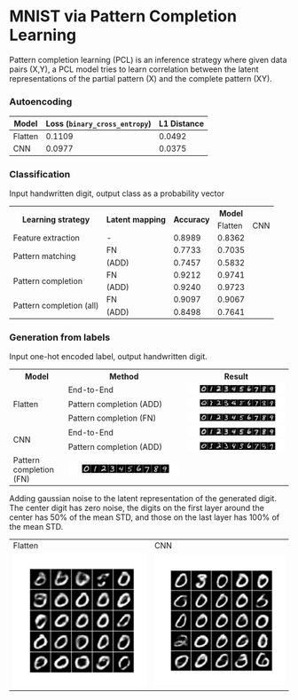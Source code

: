 # MNIST via Pattern Completion Learning

Pattern completion learning (PCL) is an inference strategy where given data pairs (X,Y), a PCL model tries to learn correlation between the latent representations of the partial pattern (X) and the complete pattern (XY).


### Autoencoding

Model | Loss (`binary_cross_entropy`) | L1 Distance
--- | --- | ----
Flatten | 0.1109 | 0.0492
CNN |  0.0977 | 0.0375



### Classification 
Input handwritten digit, output class as a probability vector

<table>
  <tr>
    <th rowspan="2">Learning strategy</th>
    <th rowspan="2">Latent mapping</th>
    <th rowspan="2">Accuracy</th>
    <th>Model</th>
  </tr>
  <tr>
    <td>Flatten</td>
    <td>CNN</td>
  </tr>
  <tr>
    <td>Feature extraction</td>
    <td>-</td>
    <td>0.8989</td>
    <td>0.8362</td>
  </tr>
  <tr>
    <td rowspan="2">Pattern matching</td>
    <td>FN</td>
    <td>0.7733</td>
    <td>0.7035</td>
  </tr>
  <tr>
    <td>(ADD)</td>
    <td>0.7457</td>
    <td>0.5832</td>
  </tr>
  <tr>
    <td rowspan="2">Pattern completion</td>
    <td>FN</td>
    <td>0.9212</td>
    <td>0.9741</td>
  </tr>
  <tr>
    <td>(ADD)</td>
    <td>0.9240</td>
    <td>0.9723</td>
  </tr>
  <tr>
    <td rowspan="2">Pattern completion (all)</td>
    <td>FN</td>
    <td>0.9097</td>
    <td>0.9067</td>
  </tr>
  <tr>
    <td>(ADD)</td>
    <td>0.8498</td>
    <td>0.7641</td>
  </tr>
  <!-- <tr>
    <td rowspan="7">CNN</td>
    <td>Feature extraction</td>
    <td>0.8800</td>
  </tr>
  <tr>
    <td>Pattern matching (FN)</td>
    <td>0.5680</td>
  </tr>
  <tr>
    <td>Pattern matching (ADD)</td>
    <td>0.3478</td>
  </tr>
  <tr>
    <td>Pattern completion (FN)</td>
    <td>0.9666</td>
  </tr>
  <tr>
    <td>Pattern completion (ADD)</td>
    <td>0.9679</td>
  </tr>
  <tr>
    <td>Pattern completion (FN, all)</td>
    <td>0.8865</td>
  </tr>
  <tr>
    <td>Pattern completion (ADD, all)</td>
    <td>0.6913</td>
  </tr> -->
</table>


### Generation from labels 
Input one-hot encoded label, output handwritten digit.

<table>
  <tr>
    <th>Model</th>
    <th>Method</th>
    <th>Result</th>
  </tr>
  <tr>
    <td rowspan="3">Flatten</td>
    <td>End-to-End</td>
    <td><img src="./images/flatten_generation_E2E.png" alt="Digit generation using end-to-end model"></td>
  </tr>
  <tr>
    <td>Pattern completion (ADD)</td>
    <td><img src="./images/flatten_generation_PCL-add.png" alt="Digit generation using PCL model"></td>
  </tr>
  <tr>
    <td>Pattern completion (FN)</td>
    <td><img src="./images/flatten_generation_PCL.png" alt="Digit generation using PCL model"></td>
  </tr>
  <tr>
    <td rowspan="2">CNN</td>
    <td>End-to-End</td>
    <td><img src="./images/cnn_generation_E2E.png" alt="Digit generation using end-to-end model"></td>
  </tr>
  <tr>
    <td>Pattern completion (ADD)</td>
    <td><img src="./images/cnn_generation_PCL-add.png" alt="Digit generation using PCL model"></td>
  </tr>
  <tr>
    <td>Pattern completion (FN)</td>
    <td><img src="./images/cnn_generation_PCL.png" alt="Digit generation using PCL model"></td>
  </tr>
</table>

Adding gaussian noise to the latent representation of the generated digit. The center digit has zero noise, the digits on the first layer around the center has 50% of the mean STD, and those on the last layer has 100% of the mean STD. 

<table>
  <tr>
    <td>Flatten</td>
    <td>CNN</td>
  </tr>
  <tr>
    <td><img width="400px" src="./images/flatten/flatten_neighbours.gif" alt="Digit generation using PCL model"></td>
    <td><img width="400px" src="./images/cnn/cnn_neighbours.gif" alt="Digit generation using PCL model"></td>
  </tr>
</table>
